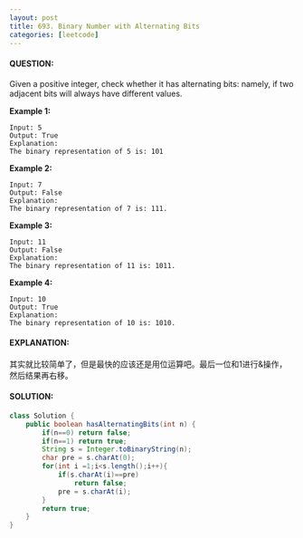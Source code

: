 ```yaml
---
layout: post
title: 693. Binary Number with Alternating Bits
categories: [leetcode]
---
```


#### QUESTION:

Given a positive integer, check whether it has alternating bits: namely, if two adjacent bits will always have different values.

**Example 1:**

```
Input: 5
Output: True
Explanation:
The binary representation of 5 is: 101

```

**Example 2:**

```
Input: 7
Output: False
Explanation:
The binary representation of 7 is: 111.

```

**Example 3:**

```
Input: 11
Output: False
Explanation:
The binary representation of 11 is: 1011.

```

**Example 4:**

```
Input: 10
Output: True
Explanation:
The binary representation of 10 is: 1010.
```

#### EXPLANATION:

其实就比较简单了，但是最快的应该还是用位运算吧。最后一位和1进行&操作，然后结果再右移。

#### SOLUTION:

```JAVA
class Solution {
    public boolean hasAlternatingBits(int n) {
        if(n==0) return false;
        if(n==1) return true;
        String s = Integer.toBinaryString(n);
        char pre = s.charAt(0);
        for(int i =1;i<s.length();i++){
            if(s.charAt(i)==pre)
                return false;
            pre = s.charAt(i);
        }
        return true;
    }
}
```

